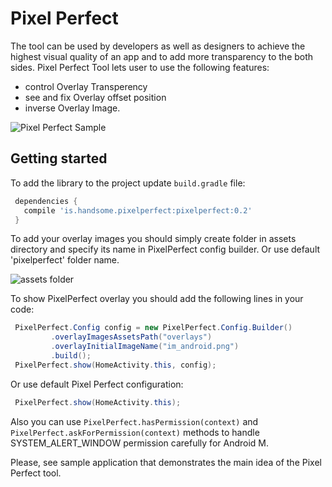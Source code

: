 # Pixel Perfect

The tool can be used by developers as well as designers to achieve the highest visual quality of an app and to add more transparency to the both sides.
Pixel Perfect Tool lets user to use the following features:
- control Overlay Transperency
- see and fix Overlay offset position
- inverse Overlay Image.

![Pixel Perfect Sample](https://s3.amazonaws.com/f.cl.ly/items/44371W2K3E2V3z1h3f2A/pixel_perfect_demo.gif?v=807da98a "Pixel Perfect Sample")


## Getting started

To add the library to the project update `build.gradle` file:

```gradle
 dependencies {
   compile 'is.handsome.pixelperfect:pixelperfect:0.2'
 }
```

To add your overlay images you should simply create folder in assets directory and specify its name in PixelPerfect config builder. Or use default 'pixelperfect' folder name.

![assets folder](https://s3.amazonaws.com/f.cl.ly/items/1m39120Y423f242R2k1K/Image%202016-02-17%20at%206.53.34%20PM.png?v=1d4527b7)

To show PixelPerfect overlay you should add the following lines in your code:
```java
 PixelPerfect.Config config = new PixelPerfect.Config.Builder()
         .overlayImagesAssetsPath("overlays")
         .overlayInitialImageName("im_android.png")
         .build();
 PixelPerfect.show(HomeActivity.this, config);
```

Or use default Pixel Perfect configuration:
```java
 PixelPerfect.show(HomeActivity.this);
```

Also you can use `PixelPerfect.hasPermission(context)` and `PixelPerfect.askForPermission(context)` methods to handle SYSTEM_ALERT_WINDOW permission carefully for Android M.

Please, see sample application that demonstrates the main idea of the Pixel Perfect tool.
